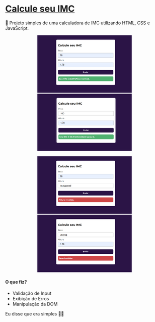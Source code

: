 # [Calcule seu IMC](https://heyloh.github.io/calculadora-imc/)
🔢 Projeto simples de uma calculadora de IMC utilizando HTML, CSS e JavaScript.

<p align="center">
  <img src="./assets/img/valid.png" width="300px">
  <img src="./assets/img/valid_2.png" width="300px">
</p>
<p align="center">
  <img src="./assets/img/invalid_height.png" width="300px">
  <img src="./assets/img/invalid_weight.png" width="300px">
</p>

#### O que fiz?
- Validação de Input
- Exibição de Erros
- Manipulação da DOM

Eu disse que era simples 🤷🏽
